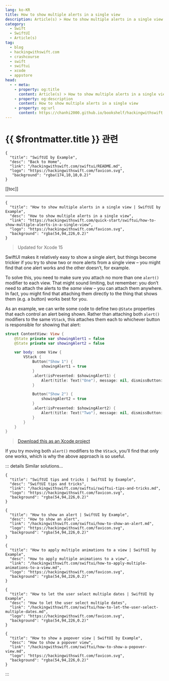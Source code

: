 ```yaml
---
lang: ko-KR
title: How to show multiple alerts in a single view
description: Article(s) > How to show multiple alerts in a single view
category:
  - Swift
  - SwiftUI
  - Article(s)
tag: 
  - blog
  - hackingwithswift.com
  - crashcourse
  - swift
  - swiftui
  - xcode
  - appstore
head:
  - - meta:
    - property: og:title
      content: Article(s) > How to show multiple alerts in a single view
    - property: og:description
      content: How to show multiple alerts in a single view
    - property: og:url
      content: https://chanhi2000.github.io/bookshelf/hackingwithswift.com/swiftui/how-to-show-multiple-alerts-in-a-single-view.html
---
```


# {{ $frontmatter.title }} 관련

```component VPCard
{
  "title": "SwiftUI by Example",
  "desc": "Back to Home",
  "link": "/hackingwithswift.com/swiftui/README.md",
  "logo": "https://hackingwithswift.com/favicon.svg",
   "background": "rgba(174,10,10,0.2)"
}
```

[[toc]]

---

```component VPCard
{
  "title": "How to show multiple alerts in a single view | SwiftUI by Example",
  "desc": "How to show multiple alerts in a single view",
  "link": "https://hackingwithswift.com/quick-start/swiftui/how-to-show-multiple-alerts-in-a-single-view",
  "logo": "https://hackingwithswift.com/favicon.svg",
  "background": "rgba(54,94,226,0.2)"
}
```

> Updated for Xcode 15

SwiftUI makes it relatively easy to show a single alert, but things become trickier if you try to show two or more alerts from a single view – you might find that one alert works and the other doesn’t, for example.

To solve this, you need to make sure you attach no more than one `alert()` modifier to each view. That might sound limiting, but remember: you don’t need to attach the alerts to the *same* view – you can attach them anywhere. In fact, you might find that attaching them directly to the thing that shows them (e.g. a button) works best for you.

As an example, we can write some code to define two `@State` properties that each control an alert being shown. Rather than attaching both `alert()` modifiers to the same `VStack`, this attaches them each to whichever button is responsible for showing that alert:

```swift
struct ContentView: View {
    @State private var showingAlert1 = false
    @State private var showingAlert2 = false

    var body: some View {
        VStack {
            Button("Show 1") {
                showingAlert1 = true
            }
            .alert(isPresented: $showingAlert1) {
                Alert(title: Text("One"), message: nil, dismissButton: .cancel())
            }

            Button("Show 2") {
                showingAlert2 = true
            }
            .alert(isPresented: $showingAlert2) {
                Alert(title: Text("Two"), message: nil, dismissButton: .cancel())
            }
        }
    }
}
```

> [<FontIcon icon="fas fa-file-zipper"/>Download this as an Xcode project](https://hackingwithswift.com/files/projects/swiftui/how-to-show-multiple-alerts-in-a-single-view-1.zip)

<VidStack src="https://hackingwithswift.com/img/books/quick-start/swiftui/how-to-show-multiple-alerts-in-a-single-view-1~dark.mp4" />

If you try moving both `alert()` modifiers to the `VStack`, you’ll find that only one works, which is why the above approach is so useful.


::: details Similar solutions…

```component VPCard
{
  "title": "SwiftUI tips and tricks | SwiftUI by Example",
  "desc": "SwiftUI tips and tricks",
  "link": "/hackingwithswift.com/swiftui/swiftui-tips-and-tricks.md",
  "logo": "https://hackingwithswift.com/favicon.svg",
  "background": "rgba(54,94,226,0.2)"
}
```

```component VPCard
{
  "title": "How to show an alert | SwiftUI by Example",
  "desc": "How to show an alert",
  "link": "/hackingwithswift.com/swiftui/how-to-show-an-alert.md",
  "logo": "https://hackingwithswift.com/favicon.svg",
  "background": "rgba(54,94,226,0.2)"
}
```

```component VPCard
{
  "title": "How to apply multiple animations to a view | SwiftUI by Example",
  "desc": "How to apply multiple animations to a view",
  "link": "/hackingwithswift.com/swiftui/how-to-apply-multiple-animations-to-a-view.md",
  "logo": "https://hackingwithswift.com/favicon.svg",
  "background": "rgba(54,94,226,0.2)"
}
```

```component VPCard
{
  "title": "How to let the user select multiple dates | SwiftUI by Example",
  "desc": "How to let the user select multiple dates",
  "link": "/hackingwithswift.com/swiftui/how-to-let-the-user-select-multiple-dates.md",
  "logo": "https://hackingwithswift.com/favicon.svg",
  "background": "rgba(54,94,226,0.2)"
}
```

```component VPCard
{
  "title": "How to show a popover view | SwiftUI by Example",
  "desc": "How to show a popover view",
  "link": "/hackingwithswift.com/swiftui/how-to-show-a-popover-view.md",
  "logo": "https://hackingwithswift.com/favicon.svg",
  "background": "rgba(54,94,226,0.2)"
}
```

:::

